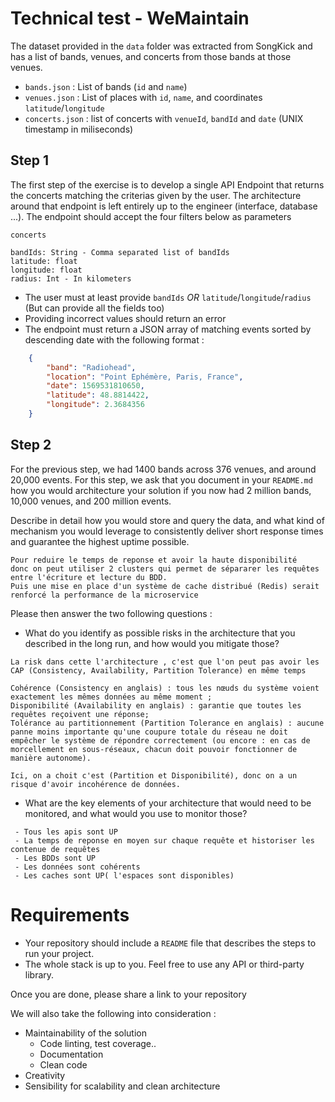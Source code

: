 # Technical test - WeMaintain

The dataset provided in the `data` folder was extracted from SongKick and has a list of bands, venues, and concerts from those bands at those venues.

- `bands.json` : List of bands (`id` and `name`)
- `venues.json` : List of places with `id`, `name`, and coordinates `latitude`/`longitude`
- `concerts.json` : list of concerts with `venueId`, `bandId` and `date` (UNIX timestamp in miliseconds)

## Step 1

The first step of the exercise is to develop a single API Endpoint that returns the concerts matching the criterias given by the user. The architecture around that endpoint is 
left entirely up to the engineer (interface, database ...).
The endpoint should accept the four filters below as parameters

```
concerts

bandIds: String - Comma separated list of bandIds
latitude: float
longitude: float
radius: Int - In kilometers 
```

- The user must at least provide `bandIds` *OR* `latitude`/`longitude`/`radius` (But can provide all the fields too)
- Providing incorrect values should return an error
- The endpoint must return a JSON array of matching events sorted by descending date with the following format :

```json
    {
        "band": "Radiohead",
        "location": "Point Ephémère, Paris, France",
        "date": 1569531810650,
        "latitude": 48.8814422,
        "longitude": 2.3684356
    }
```

## Step 2
For the previous step, we had 1400 bands across 376 venues, and around 20,000 events. For this step, we ask that you document in your `README.md` how you would architecture your solution if you now had 2 million bands, 10,000 venues, and 200 million events.

Describe in detail how you would store and query the data, and what kind of mechanism you would leverage to consistently deliver short response times and guarantee the highest uptime possible.

```
Pour reduire le temps de reponse et avoir la haute disponibilité 
donc on peut utiliser 2 clusters qui permet de sépararer les requêtes entre l'écriture et lecture du BDD.
Puis une mise en place d'un système de cache distribué (Redis) serait renforcé la performance de la microservice

```

Please then answer the two following questions : 

- What do you identify as possible risks in the architecture that you described in the long run, and how would you mitigate those?

```
La risk dans cette l'architecture , c'est que l'on peut pas avoir les CAP (Consistency, Availability, Partition Tolerance) en même temps

Cohérence (Consistency en anglais) : tous les nœuds du système voient exactement les mêmes données au même moment ;
Disponibilité (Availability en anglais) : garantie que toutes les requêtes reçoivent une réponse;
Tolérance au partitionnement (Partition Tolerance en anglais) : aucune panne moins importante qu'une coupure totale du réseau ne doit empêcher le système de répondre correctement (ou encore : en cas de morcellement en sous-réseaux, chacun doit pouvoir fonctionner de manière autonome).

Ici, on a choit c'est (Partition et Disponibilité), donc on a un risque d'avoir incohérence de données.
```

- What are the key elements of your architecture that would need to be monitored, and what would you use to monitor those?


```
 - Tous les apis sont UP
 - La temps de reponse en moyen sur chaque requête et historiser les contenue de requêtes 
 - Les BDDs sont UP
 - Les données sont cohérents
 - Les caches sont UP( l'espaces sont disponibles)
```

# Requirements

- Your repository should include a `README` file that describes the steps to run your project.
- The whole stack is up to you. Feel free to use any API or third-party library.

Once you are done, please share a link to your repository

We will also take the following into consideration :

- Maintainability of the solution
    - Code linting, test coverage..
    - Documentation
    - Clean code
- Creativity
- Sensibility for scalability and clean architecture
